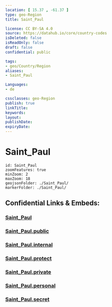 ```yaml
---
location: [ 15.37 , -61.37 ] 
type: geo-Region
title: Saint_Paul

license: CC BY-SA 4.0
source: https://datahub.io/core/country-codes
isDeleted: false
isReadOnly: false
draft: false
confidential: public

tags:
- geo/Country/Region
aliases:
- Saint_Paul

Languages:
- de

cssclasses: geo-Region
publish: true
linkTitle: 
keywords: 
layout: 
publishDate: 
expiryDate: 
---
```


# Saint_Paul

```leaflet
id: Saint_Paul
zoomFeatures: true 
minZoom: 2 
maxZoom: 18
geojsonFolder: ./Saint_Paul/
markerFolder: ./Saint_Paul/
```


## Confidential Links & Embeds: 

### [Saint_Paul](/_Standards/Earth/Continent/America~Caribbean/Dominica/parishes~Dominica/Saint_Paul.md) 

### [Saint_Paul.public](/_public/Earth/Continent/America~Caribbean/Dominica/parishes~Dominica/Saint_Paul.public.md) 

### [Saint_Paul.internal](/_internal/Earth/Continent/America~Caribbean/Dominica/parishes~Dominica/Saint_Paul.internal.md) 

### [Saint_Paul.protect](/_protect/Earth/Continent/America~Caribbean/Dominica/parishes~Dominica/Saint_Paul.protect.md) 

### [Saint_Paul.private](/_private/Earth/Continent/America~Caribbean/Dominica/parishes~Dominica/Saint_Paul.private.md) 

### [Saint_Paul.personal](/_personal/Earth/Continent/America~Caribbean/Dominica/parishes~Dominica/Saint_Paul.personal.md) 

### [Saint_Paul.secret](/_secret/Earth/Continent/America~Caribbean/Dominica/parishes~Dominica/Saint_Paul.secret.md)

